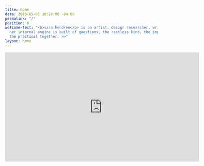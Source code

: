 ```yaml
---
title: home
date: 2016-05-01 10:28:00 -04:00
permalink: "/"
position: 0
welcome-text: "<b>sara hendren</b> is an artist, design researcher, writer, and professor.
  her internal engine is built of questions, the restless kind, the impractical and
  the practical together. >>"
layout: home
---
```


<iframe class="fitvids" src="https://player.vimeo.com/video/113056328?autoplay=1&loop=1&color=ffffff&byline=0&portrait=0" width="640" height="360" frameborder="0" webkitallowfullscreen mozallowfullscreen allowfullscreen></iframe>
